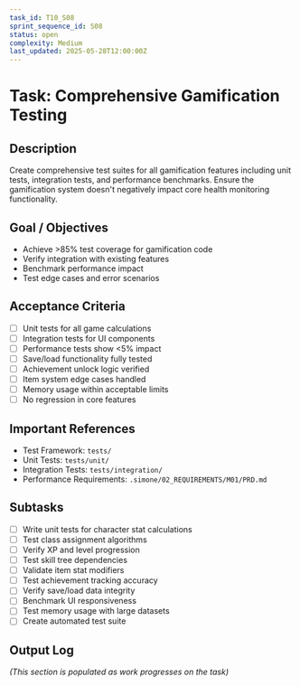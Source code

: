 ```yaml
---
task_id: T10_S08
sprint_sequence_id: S08
status: open
complexity: Medium
last_updated: 2025-05-28T12:00:00Z
---
```


# Task: Comprehensive Gamification Testing

## Description
Create comprehensive test suites for all gamification features including unit tests, integration tests, and performance benchmarks. Ensure the gamification system doesn't negatively impact core health monitoring functionality.

## Goal / Objectives
- Achieve >85% test coverage for gamification code
- Verify integration with existing features
- Benchmark performance impact
- Test edge cases and error scenarios

## Acceptance Criteria
- [ ] Unit tests for all game calculations
- [ ] Integration tests for UI components
- [ ] Performance tests show <5% impact
- [ ] Save/load functionality fully tested
- [ ] Achievement unlock logic verified
- [ ] Item system edge cases handled
- [ ] Memory usage within acceptable limits
- [ ] No regression in core features

## Important References
- Test Framework: `tests/`
- Unit Tests: `tests/unit/`
- Integration Tests: `tests/integration/`
- Performance Requirements: `.simone/02_REQUIREMENTS/M01/PRD.md`

## Subtasks
- [ ] Write unit tests for character stat calculations
- [ ] Test class assignment algorithms
- [ ] Verify XP and level progression
- [ ] Test skill tree dependencies
- [ ] Validate item stat modifiers
- [ ] Test achievement tracking accuracy
- [ ] Verify save/load data integrity
- [ ] Benchmark UI responsiveness
- [ ] Test memory usage with large datasets
- [ ] Create automated test suite

## Output Log
*(This section is populated as work progresses on the task)*